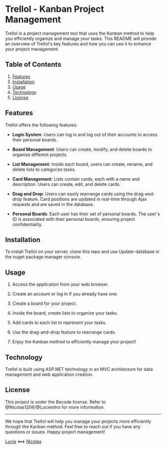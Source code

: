 # Trellol - Kanban Project Management

Trellol is a project management tool that uses the Kanban method to help you efficiently organize and manage your tasks. This README will provide an overview of Trellol's key features and how you can use it to enhance your project management.

## Table of Contents

1. [Features](#features)
2. [Installation](#installation)
3. [Usage](#usage)
4. [Technology](#technology)
6. [License](#license)

## Features

Trellol offers the following features:

- **Login System**: Users can log in and log out of their accounts to access their personal boards.

- **Board Management**: Users can create, modify, and delete boards to organize different projects.

- **List Management**: Inside each board, users can create, rename, and delete lists to categorize tasks.

- **Card Management**: Lists contain cards, each with a name and description. Users can create, edit, and delete cards.

- **Drag and Drop**: Users can easily rearrange cards using the drag-and-drop feature. Card positions are updated in real-time through Ajax requests and are saved in the database.

- **Personal Boards**: Each user has their set of personal boards. The user's ID is associated with their personal boards, ensuring project confidentiality.

## Installation

To install Trellol on your server, clone this repo and use Update-database in the nuget package manager console.

## Usage

1. Access the application from your web browser.

2. Create an account or log in if you already have one.

3. Create a board for your project.

4. Inside the board, create lists to organize your tasks.

5. Add cards to each list to represent your tasks.

6. Use the drag-and-drop feature to rearrange cards.

7. Enjoy the Kanban method to efficiently manage your project!

## Technology

Trellol is built using ASP.NET technology in an MVC architecture for data management and web application creation.

## License

This project is under the Becode license. Refer to @Nicolas1206/@Luciemtro for more information.

---

We hope that Trellol will help you manage your projects more efficiently through the Kanban method. Feel free to reach out if you have any questions or issues. Happy project management!

[Lucie](https://github.com/luciemtro) <==> [Nicolas](https://github.com/Nicolas1206)
